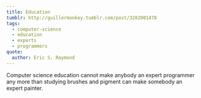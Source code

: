 ```yaml
---
title: Education
tumblr: http://guillermonkey.tumblr.com/post/3282001478
tags:
  - computer-science
  - education
  - experts
  - programmers
quote:
  author: Eric S. Raymond
---
```


Computer science education cannot make anybody an expert programmer any more than studying brushes and pigment can make somebody an expert painter.
